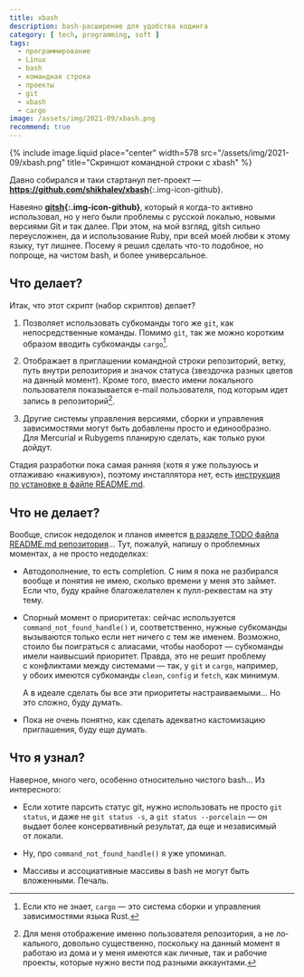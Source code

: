 ```yaml
---
title: xbash
description: bash-расширение для удобства кодинга
category: [ tech, programming, soft ]
tags:
  - программирование
  - Linux
  - bash
  - командная строка
  - проекты
  - git
  - xbash
  - cargo
image: /assets/img/2021-09/xbash.png
recommend: true
---
```

{% include image.liquid place="center" width=578 src="/assets/img/2021-09/xbash.png" title="Скриншот командной строки с xbash" %}

Давно собирался и таки стартанул пет-проект — **<https://github.com/shikhalev/xbash>**{:.img-icon-github}.

Навеяно **[gitsh][gitsh]{:.img-icon-github}**, который я когда-то активно использовал,
но у него были проблемы с русской локалью, новыми версиями Git и так далее. При этом, на мой взгляд, gitsh сильно переусложнен,
да и использование Ruby, при всей моей любви к этому языку, тут лишнее. Посему я решил сделать что-то подобное, но попроще,
на чистом bash, и более универсальное.

## Что делает?

Итак, что этот скрипт (набор скриптов) делает?

1. Позволяет использовать субкоманды того же `git`, как непосредственные команды. Помимо `git`, так же можно коротким образом вводить
   субкоманды `cargo`[^cargo].

2. Отображает в приглашении командной строки репозиторий, ветку, путь внутри репозитория и значок статуса (звездочка разных цветов
   на данный момент). Кроме того, вместо имени локального пользователя показывается e-mail пользователя, под которым идет запись
   в репозиторий[^user].

3. Другие системы управления версиями, сборки и управления зависимостями могут быть добавлены просто и единообразно. Для Mer­cu­ri­al
   и Ruby­gems планирую сделать, как только руки дойдут.

Стадия разработки пока самая ранняя (хотя я уже пользуюсь и отлаживаю «наживую»), поэтому инсталлятора нет, есть [инструкция
по ус­та­нов­ке в фай­ле README.md][install].

<!--more-->

## Что не делает?

Вообще, список недоделок и планов имеется [в разделе TODO файла README.md репозитория][todo]... Тут, пожалуй, напишу о проб­лем­ных моментах,
а не прос­то недоделках:

* Автодополнение, то есть completion. С ним я пока не разбирался вообще и понятия не имею, сколько времени у меня это займет.
  Если что, буду крайне благожелателен к пулл-ре­к­вес­там на эту тему.

* Спорный момент о приоритетах: сейчас используется `command_not_found_handle()` и, соответственно, нужные субкоманды вызываются
  только если нет ничего с тем же именем. Возможно, стоило бы поиграться с алиасами, чтобы наоборот — субкоманды имели наивысший
  приоритет. Правда, это не решит проблему с конфликтами между системами — так, у `git` и `cargo`, например, у обоих имеются
  субкоманды `clean`, `config` и `fetch`, как минимум.

  А в идеале сделать бы все эти приоритеты настраиваемыми... Но это сложно, буду думать.

* Пока не очень понятно, как сделать адекватно кастомизацию приглашения, буду еще думать.

## Что я узнал?

Наверное, много чего, особенно относительно чистого bash... Из интересного:

* Если хотите парсить статус git, нужно использовать не просто `git status`, и даже не `git status -s`, а `git status --porcelain` —
  он выдает более консервативный результат, да еще и независимый от ло­ка­ли.

* Ну, про `command_not_found_handle()` я уже упоминал.

* Массивы и ассоциативные массивы в bash не могут быть вложенными. Печаль.

[^cargo]: Если кто не знает, `cargo` — это система сборки и управления зависимостями языка Rust.

[^user]: Для меня отображение именно пользователя репозитория, а не ло­каль­но­го, довольно существенно, поскольку на дан­ный момент я работаю из до­ма и у ме­ня имеются как личные, так и рабочие проекты, которые нужно вести под раз­ны­ми аккаунтами.

[gitsh]: https://github.com/thoughtbot/gitsh
[install]: https://github.com/shikhalev/xbash#установка-и-использование-пререлизной-версии
[todo]: https://github.com/shikhalev/xbash#todo
